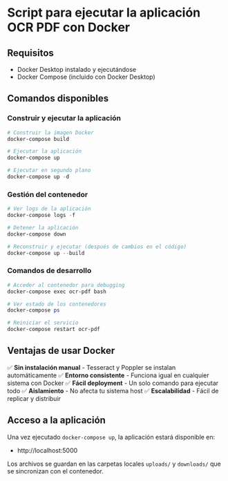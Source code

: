 # Script para ejecutar la aplicación OCR PDF con Docker

## Requisitos
- Docker Desktop instalado y ejecutándose
- Docker Compose (incluido con Docker Desktop)

## Comandos disponibles

### Construir y ejecutar la aplicación
```powershell
# Construir la imagen Docker
docker-compose build

# Ejecutar la aplicación
docker-compose up

# Ejecutar en segundo plano
docker-compose up -d
```

### Gestión del contenedor
```powershell
# Ver logs de la aplicación
docker-compose logs -f

# Detener la aplicación
docker-compose down

# Reconstruir y ejecutar (después de cambios en el código)
docker-compose up --build
```

### Comandos de desarrollo
```powershell
# Acceder al contenedor para debugging
docker-compose exec ocr-pdf bash

# Ver estado de los contenedores
docker-compose ps

# Reiniciar el servicio
docker-compose restart ocr-pdf
```

## Ventajas de usar Docker

✅ **Sin instalación manual** - Tesseract y Poppler se instalan automáticamente
✅ **Entorno consistente** - Funciona igual en cualquier sistema con Docker
✅ **Fácil deployment** - Un solo comando para ejecutar todo
✅ **Aislamiento** - No afecta tu sistema host
✅ **Escalabilidad** - Fácil de replicar y distribuir

## Acceso a la aplicación

Una vez ejecutado `docker-compose up`, la aplicación estará disponible en:
- http://localhost:5000

Los archivos se guardan en las carpetas locales `uploads/` y `downloads/` que se sincronizan con el contenedor.
